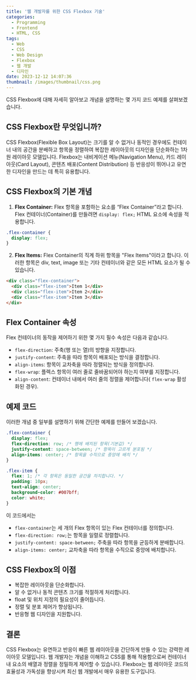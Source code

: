 ```yaml
---
title: '웹 개발자를 위한 CSS Flexbox 기술'
categories:
  - Programming
  - Frontend
  - HTML, CSS
tags:
  - Web
  - CSS
  - Web Design
  - Flexbox
  - 웹 개발
  - 디자인
date: 2023-12-12 14:07:36
thumbnail: /images/thumbnail/css.png
---
```


CSS Flexbox에 대해 자세히 알아보고 개념을 설명하는 몇 가지 코드 예제를 살펴보겠습니다.

## CSS Flexbox란 무엇입니까?

CSS Flexbox(Flexible Box Layout)는 크기를 알 수 없거나 동적인 경우에도 컨테이너 내의 공간을 분배하고 항목을 정렬하여 복잡한 레이아웃의 디자인을 단순화하는 1차원 레이아웃 모델입니다. Flexbox는 내비게이션 메뉴(Navigation Menu), 카드 레이아웃(Card Layout), 콘텐츠 배포(Content Distribution) 등 반응성이 뛰어나고 유연한 디자인을 만드는 데 특히 유용합니다.

## CSS Flexbox의 기본 개념

1. **Flex Container:** Flex 항목을 포함하는 요소를 “Flex Container”라고 합니다. Flex 컨테이너(Container)를 만들려면 `display: flex;` HTML 요소에 속성을 적용합니다.

```css
.flex-container {
  display: flex;
}
```

2. **Flex Items:** Flex Container의 직계 하위 항목을 "Flex Items"이라고 합니다. 이러한 항목은 div, text, image 또는 기타 컨테이너와 같은 모든 HTML 요소가 될 수 있습니다.

```html
<div class="flex-container">
  <div class="flex-item">Item 1</div>
  <div class="flex-item">Item 2</div>
  <div class="flex-item">Item 3</div>
</div>
```

## Flex Container 속성

Flex 컨테이너의 동작을 제어하기 위한 몇 가지 필수 속성은 다음과 같습니다.

- `flex-direction`: 주축(행 또는 열)의 방향을 지정합니다.
- `justify-content`: 주축을 따라 항목이 배포되는 방식을 결정합니다.
- `align-items`: 항목이 교차축을 따라 정렬되는 방식을 정의합니다.
- `flex-wrap`: 플렉스 항목이 여러 줄로 줄바꿈되어야 하는지 여부를 지정합니다.
- `align-content`: 컨테이너 내에서 여러 줄의 정렬을 제어합니다( `flex-wrap` 활성화된 경우).

## 예제 코드

이러한 개념 중 일부를 설명하기 위해 간단한 예제를 만들어 보겠습니다.

```css
.flex-container {
  display: flex;
  flex-direction: row; /* 행에 배치된 항목(기본값) */
  justify-content: space-between; /* 항목이 고르게 분포됨 */
  align-items: center; /* 항목을 수직으로 중앙에 배치 */
}

.flex-item {
  flex: 1; /* 각 항목은 동일한 공간을 차지합니다. */
  padding: 10px;
  text-align: center;
  background-color: #007bff;
  color: white;
}
```

이 코드에서는

- `flex-container`는 세 개의 Flex 항목이 있는 Flex 컨테이너를 정의합니다.
- `flex-direction: row;`는 항목을 일렬로 정렬합니다.
- `justify-content: space-between;` 주축을 따라 항목을 균등하게 분배합니다.
- `align-items: center;` 교차축을 따라 항목을 수직으로 중앙에 배치합니다.

## CSS Flexbox의 이점

- 복잡한 레이아웃을 단순화합니다.
- 알 수 없거나 동적 콘텐츠 크기를 적절하게 처리합니다.
- float 및 위치 지정의 필요성이 줄어듭니다.
- 정렬 및 분포 제어가 향상됩니다.
- 반응형 웹 디자인을 지원합니다.

## 결론

CSS Flexbox는 유연하고 반응이 빠른 웹 레이아웃을 간단하게 만들 수 있는 강력한 레이아웃 모델입니다. 웹 개발자는 개념을 이해하고 CSS를 통해 적용함으로써 컨테이너 내 요소의 배열과 정렬을 정밀하게 제어할 수 있습니다. Flexbox는 웹 레이아웃 코드의 효율성과 가독성을 향상시켜 최신 웹 개발에서 매우 유용한 도구입니다.
